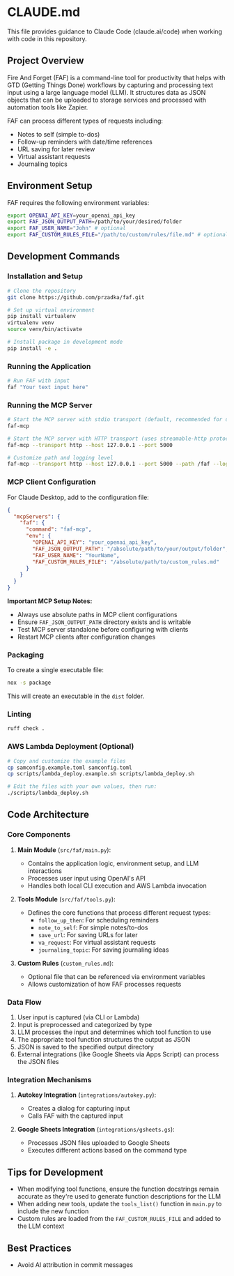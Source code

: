 # CLAUDE.md

This file provides guidance to Claude Code (claude.ai/code) when working with code in this repository.

## Project Overview

Fire And Forget (FAF) is a command-line tool for productivity that helps with GTD (Getting Things Done) workflows by capturing and processing text input using a large language model (LLM). It structures data as JSON objects that can be uploaded to storage services and processed with automation tools like Zapier.

FAF can process different types of requests including:
- Notes to self (simple to-dos)
- Follow-up reminders with date/time references
- URL saving for later review
- Virtual assistant requests
- Journaling topics

## Environment Setup

FAF requires the following environment variables:
```bash
export OPENAI_API_KEY=your_openai_api_key
export FAF_JSON_OUTPUT_PATH=/path/to/your/desired/folder
export FAF_USER_NAME="John" # optional
export FAF_CUSTOM_RULES_FILE="/path/to/custom/rules/file.md" # optional
```

## Development Commands

### Installation and Setup

```bash
# Clone the repository
git clone https://github.com/przadka/faf.git

# Set up virtual environment
pip install virtualenv
virtualenv venv
source venv/bin/activate

# Install package in development mode
pip install -e .
```

### Running the Application

```bash
# Run FAF with input
faf "Your text input here"
```

### Running the MCP Server

```bash
# Start the MCP server with stdio transport (default, recommended for desktop clients)
faf-mcp

# Start the MCP server with HTTP transport (uses streamable-http protocol)
faf-mcp --transport http --host 127.0.0.1 --port 5000

# Customize path and logging level
faf-mcp --transport http --host 127.0.0.1 --port 5000 --path /faf --log-level debug
```

### MCP Client Configuration

For Claude Desktop, add to the configuration file:
```json
{
  "mcpServers": {
    "faf": {
      "command": "faf-mcp",
      "env": {
        "OPENAI_API_KEY": "your_openai_api_key",
        "FAF_JSON_OUTPUT_PATH": "/absolute/path/to/your/output/folder",
        "FAF_USER_NAME": "YourName",
        "FAF_CUSTOM_RULES_FILE": "/absolute/path/to/custom_rules.md"
      }
    }
  }
}
```

**Important MCP Setup Notes:**
- Always use absolute paths in MCP client configurations
- Ensure `FAF_JSON_OUTPUT_PATH` directory exists and is writable
- Test MCP server standalone before configuring with clients
- Restart MCP clients after configuration changes

### Packaging

To create a single executable file:
```bash
nox -s package
```
This will create an executable in the `dist` folder.

### Linting

```bash
ruff check .
```

### AWS Lambda Deployment (Optional)

```bash
# Copy and customize the example files
cp samconfig.example.toml samconfig.toml
cp scripts/lambda_deploy.example.sh scripts/lambda_deploy.sh

# Edit the files with your own values, then run:
./scripts/lambda_deploy.sh
```

## Code Architecture

### Core Components

1. **Main Module** (`src/faf/main.py`):
   - Contains the application logic, environment setup, and LLM interactions
   - Processes user input using OpenAI's API
   - Handles both local CLI execution and AWS Lambda invocation

2. **Tools Module** (`src/faf/tools.py`):
   - Defines the core functions that process different request types:
     - `follow_up_then`: For scheduling reminders
     - `note_to_self`: For simple notes/to-dos
     - `save_url`: For saving URLs for later
     - `va_request`: For virtual assistant requests
     - `journaling_topic`: For saving journaling ideas

3. **Custom Rules** (`custom_rules.md`):
   - Optional file that can be referenced via environment variables
   - Allows customization of how FAF processes requests

### Data Flow

1. User input is captured (via CLI or Lambda)
2. Input is preprocessed and categorized by type
3. LLM processes the input and determines which tool function to use
4. The appropriate tool function structures the output as JSON
5. JSON is saved to the specified output directory
6. External integrations (like Google Sheets via Apps Script) can process the JSON files

### Integration Mechanisms

1. **Autokey Integration** (`integrations/autokey.py`):
   - Creates a dialog for capturing input
   - Calls FAF with the captured input

2. **Google Sheets Integration** (`integrations/gsheets.gs`):
   - Processes JSON files uploaded to Google Sheets
   - Executes different actions based on the command type

## Tips for Development

- When modifying tool functions, ensure the function docstrings remain accurate as they're used to generate function descriptions for the LLM
- When adding new tools, update the `tools_list()` function in `main.py` to include the new function
- Custom rules are loaded from the `FAF_CUSTOM_RULES_FILE` and added to the LLM context

## Best Practices

- Avoid AI attribution in commit messages